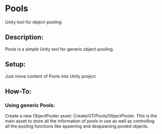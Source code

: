 # Pools
Unity tool for object-pooling

## Description:
Pools is a simple Unity tool for generic object-pooling.

## Setup:
Just move content of Pools into Unity project.

## How-To:

### Using generic Pools:

Create a new ObjectPooler asset: Create/OT/Pools/ObjectPooler. This is the main asset to store all the information of pools in use as well as controlling all the pooling functions like spawning and despawning pooled objects.
